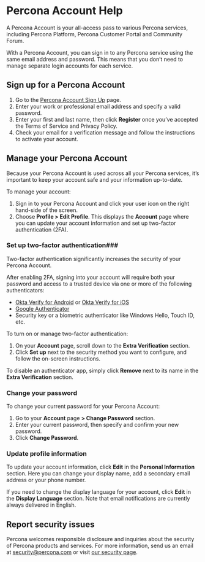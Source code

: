 # Percona Account Help
A Percona Account is your all-access pass to various Percona services, including Percona Platform, Percona Customer Portal and Community Forum.

With a Percona Account, you can sign in to any Percona service using the same email address and password. This means that you don’t need to manage separate login accounts for each service.

## Sign up for a Percona Account
1. Go to the [Percona Account Sign Up](https://id.percona.com/signin/register/) page.
2. Enter your work or professional email address and specify a valid password.
3. Enter your first and last name, then click **Register** once you’ve accepted the Terms of Service and Privacy Policy. 
4. Check your email for a verification message and follow the instructions to activate your account. 
 
## Manage your Percona Account 
Because your Percona Account is used across all your Percona services, it’s important to keep your account safe and your information up-to-date. 


To manage your account:

1. Sign in to your Percona Account and click your user icon on the right hand-side of the screen.
2. Choose **Profile > Edit Profile**. This displays the **Account** page where you can update your account information and set up two-factor authentication (2FA). 

### Set up two-factor authentication###
Two-factor authentication significantly increases the security of your Percona Account. 

After enabling 2FA, signing into your account will require both your password and access to a trusted device via one or more of the following authenticators:

* [Okta Verify for Android](https://play.google.com/store/apps/details?id=com.okta.android.auth) or [Okta Verify for iOS](https://play.google.com/store/apps/details?id=com.okta.android.auth) 
* [Google Authenticator](https://play.google.com/store/apps/details?id=com.google.android.apps.authenticator2)
* Security key or a biometric authenticator like Windows Hello, Touch ID, etc.

To turn on or manage two-factor authentication:

1. On your **Account** page, scroll down to the **Extra Verification** section. 
2. Click **Set up** next to the security method you want to configure, and follow the on-screen instructions.

To disable an authenticator app, simply click **Remove** next to its name in the **Extra Verification** section.

### Change your password

To change your current password for your Percona Account:

1. Go to your **Account** page **> Change Password** section.
2. Enter your current password, then specify and confirm your new password.
3. Click **Change Password**.

### Update profile information

To update your account information, click **Edit** in the **Personal Information** section. Here you can change your display name, add a secondary email address or your phone number. 

If you need to change the display language for your account, click **Edit** in the **Display Language** section. Note that email notifications are currently always delivered in English. 


## Report security issues
Percona welcomes responsible disclosure and inquiries about the security of Percona products and services. For more information, send us an email at <security@percona.com> or visit [our security page](https://www.percona.com/security).
